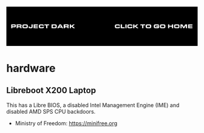[![](media/project_dark_home.png)](documentation.md)

# hardware

## Libreboot X200 Laptop

This has a Libre BIOS, a disabled Intel Management Engine (IME) and disabled AMD SPS CPU backdoors.

- Ministry of Freedom: <https://minifree.org>
